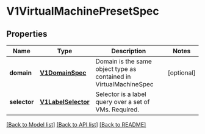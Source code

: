 # V1VirtualMachinePresetSpec

## Properties
Name | Type | Description | Notes
------------ | ------------- | ------------- | -------------
**domain** | [**V1DomainSpec**](V1DomainSpec.md) | Domain is the same object type as contained in VirtualMachineSpec | [optional] 
**selector** | [**V1LabelSelector**](V1LabelSelector.md) | Selector is a label query over a set of VMs. Required. | 

[[Back to Model list]](../README.md#documentation-for-models) [[Back to API list]](../README.md#documentation-for-api-endpoints) [[Back to README]](../README.md)


